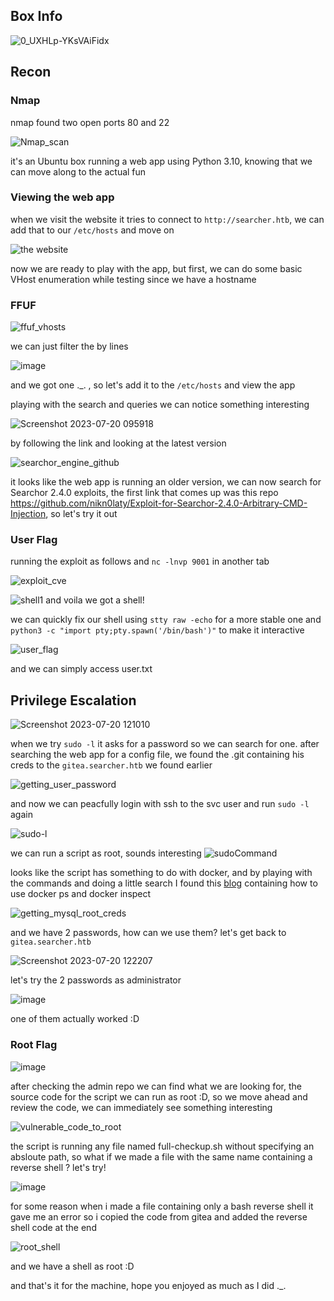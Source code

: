 ## Box Info
![0_UXHLp-YKsVAiFidx](https://github.com/0xRyies/HTB_Active/assets/60355031/465471f3-c924-4f57-9155-fb98a911b7ab)

## Recon
### Nmap
nmap found two open ports 80 and 22 

![Nmap_scan](https://github.com/0xRyies/HTB_Active/assets/60355031/c4d04353-967b-46eb-af9c-23f634987523)

it's an Ubuntu box running a web app using Python 3.10, knowing that we can move along to the actual fun

### Viewing the web app
when we visit the website it tries to connect to ```http://searcher.htb```, we can add that to our ```/etc/hosts``` and move on

![the website](https://github.com/0xRyies/HTB_Active/assets/60355031/65e98ebf-2182-429b-bd1e-4d204944597f)

now we are ready to play with the app, but first, we can do some basic VHost enumeration while testing since we have a hostname 

### FFUF
![ffuf_vhosts](https://github.com/0xRyies/HTB_Active/assets/60355031/a0851aed-f9d7-44ad-86e1-41b3902bfa78)

we can just filter the by lines

![image](https://github.com/0xRyies/HTB_Active/assets/60355031/e930e087-4f02-45c6-b82c-c05ce9ddd05c)

and we got one ._. , so let's add it to the ```/etc/hosts``` and view the app

playing with the search and queries we can notice something interesting 

![Screenshot 2023-07-20 095918](https://github.com/0xRyies/HTB_Active/assets/60355031/1104cb6a-61ff-4053-821b-58a4cd362a2c)

by following the link and looking at the latest version 

![searchor_engine_github](https://github.com/0xRyies/HTB_Active/assets/60355031/816b0448-3704-4c42-9908-ed690e90e03d)

it looks like the web app is running an older version, we can now search for Searchor 2.4.0 exploits, the first link that comes up was this repo https://github.com/nikn0laty/Exploit-for-Searchor-2.4.0-Arbitrary-CMD-Injection, so let's try it out

### User Flag
running the exploit as follows and ```nc -lnvp 9001``` in another tab

![exploit_cve](https://github.com/0xRyies/HTB_Active/assets/60355031/977f9f45-2c86-45de-ac4d-59ddc4d17a20)

![shell1](https://github.com/0xRyies/HTB_Active/assets/60355031/32d46cc6-3079-4da9-81e8-a0a2b85dc270)
and voila we got a shell!

we can quickly fix our shell using ```stty raw -echo``` for a more stable one and ```python3 -c "import pty;pty.spawn('/bin/bash')"``` to make it interactive

![user_flag](https://github.com/0xRyies/HTB_Active/assets/60355031/2158b423-0d69-48cb-b0c8-b2a1b3866430)

and we can simply access user.txt 

## Privilege Escalation

![Screenshot 2023-07-20 121010](https://github.com/0xRyies/HTB_Active/assets/60355031/100b632b-38c9-4857-9859-eda06b455323)

when we try ```sudo -l``` it asks for a password so we can search for one.
after searching the web app for a config file, we found the .git containing his creds to the ```gitea.searcher.htb``` we found earlier

![getting_user_password](https://github.com/0xRyies/HTB_Active/assets/60355031/fb28d5ba-9252-469a-9daf-c69921a07582)

and now we can peacfully login with ssh to the svc user and run ```sudo -l``` again

![sudo-l](https://github.com/0xRyies/HTB_Active/assets/60355031/7556ba37-c4b6-4c8b-8433-09694143ff46)

we can run a script as root, sounds interesting
![sudoCommand](https://github.com/0xRyies/HTB_Active/assets/60355031/45da064c-6f4e-456c-8ce0-64d75ff8ccef)


looks like the script has something to do with docker, and by playing with the commands and doing a little search I found this [blog](https://exploit-notes.hdks.org/exploit/container/docker/) containing how to use docker ps and docker inspect  

![getting_mysql_root_creds](https://github.com/0xRyies/HTB_Active/assets/60355031/ec006ab0-ec5e-4e00-b69d-c8ca55b80d7f)

and we have 2 passwords, how can we use them? let's get back to ```gitea.searcher.htb``` 

![Screenshot 2023-07-20 122207](https://github.com/0xRyies/HTB_Active/assets/60355031/5bf2e777-493b-433b-9ad1-aadb2600f995)

let's try the 2 passwords as administrator

![image](https://github.com/0xRyies/HTB_Active/assets/60355031/bc025356-ed43-45c3-805b-4c27e927ced7)

one of them actually worked :D

### Root Flag

![image](https://github.com/0xRyies/HTB_Active/assets/60355031/1a68bbeb-3679-4780-b631-065ec7606f8b)

after checking the admin repo we can find what we are looking for, the source code for the script we can run as root :D, so we move ahead and review the code, we can immediately see something interesting

![vulnerable_code_to_root](https://github.com/0xRyies/HTB_Active/assets/60355031/bc9a1b1a-9c56-4617-8685-7a72d0080f61)

the script is running any file named full-checkup.sh without specifying an absloute path, so what if we made a file with the same name containing a reverse shell ? let's try!

![image](https://github.com/0xRyies/HTB_Active/assets/60355031/55beefd5-4c2a-4324-9373-8ee090448fc4)

for some reason when i made a file containing only a bash reverse shell it gave me an error so i copied the code from gitea and added the reverse shell code at the end

![root_shell](https://github.com/0xRyies/HTB_Active/assets/60355031/6ca32db9-a86d-45ca-a415-36813f4b2c6f)

and we have a shell as root :D

and that's it for the machine, hope you enjoyed as much as I did ._.






